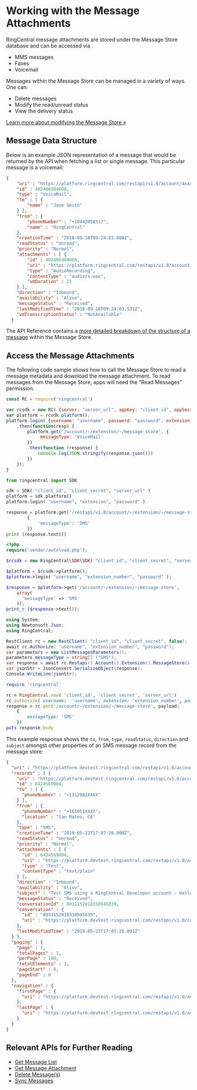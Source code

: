 # Working with the Message Attachments

RingCentral message attachments are stored under the Message Store database and can be accessed via .

* MMS messages
* Faxes
* Voicemail

Messages within the Message Store can be managed in a variety of ways. One can:

* Delete messages
* Modify the read/unread status
* View the delivery status

[Learn more about modifying the Message Store &raquo;](../message-histories)

## Message Data Structure

Below is an example JSON representation of a message that would be returned by the API when fetching a list or single message. This particular message is a voicemail:

```json hl_lines="15 16 17 18 19 20 21",linenums="1"
{
    "uri" : "https://platform.ringcentral.com/restapi/v1.0/account/4xxx8/extension/4xxx8/message-store/4xxx8",
    "id" : 402406984008,
    "type" : "VoiceMail",
    "to" : [ {
        "name" : "Jane Smith"
    } ],
    "from" : {
        "phoneNumber" : "+18442058517",
        "name" : "RingCentral"
    },
    "creationTime" : "2018-09-18T09:24:03.000Z",
    "readStatus" : "Unread",
    "priority" : "Normal",
    "attachments" : [ {
        "id" : 402406984008,
        "uri" : "https://platform.ringcentral.com/restapi/v1.0/account/4xxx8/extension/4xxx8/message-store/4xxx8/content/4xxx8",
        "type" : "AudioRecording",
        "contentType" : "audio/x-wav",
        "vmDuration" : 25
    } ],
    "direction" : "Inbound",
    "availability" : "Alive",
    "messageStatus" : "Received",
    "lastModifiedTime" : "2018-09-18T09:24:03.531Z",
    "vmTranscriptionStatus" : "NotAvailable"
  }
```

The API Reference contains a [more detailed breakdown of the structure of a message](https://developers.ringcentral.com/api-reference#SMS-and-MMS-listMessages) within the Message Store.

## Access the Message Attachments

The following code sample shows how to call the Message Store to read a message metadata and download the message attachment. To read messages from the Message Store, apps will need the "Read Messages" permission.

```javascript tab="Node JS"
const RC = require('ringcentral')

var rcsdk = new RC( {server: "server_url", appKey: "client_id", appSecret: "client_secret"} );
var platform = rcsdk.platform();
platform.login( {username: "username", password: "password", extension: "extension_number"} )
    .then(function(resp) {
        platform.get('/account/~/extension/~/message-store', {
             messageType: 'VoiceMail'
        })
        .then(function (response) {
            console.log(JSON.stringify(response.json()))
        })
    });
}
```

```python tab="Python"
from ringcentral import SDK

sdk = SDK( "client_id", "client_secret", "server_url" )
platform = sdk.platform()
platform.login( "username", "extension", "password" )

response = platform.get('/restapi/v1.0/account/~/extension/~/message-store',
        {
            'messageType': 'SMS'
        })
print (response.text())
```

```php tab="PHP"
<?php
require('vendor/autoload.php');

$rcsdk = new RingCentral\SDK\SDK( "client_id", "client_secret", "server_url" );

$platform = $rcsdk->platform();
$platform->login( "username", "extension_number", "password" );

$response = $platform->get('/account/~/extension/~/message-store',
    array(
      'messageType' => 'SMS'
    ));
print_r ($response->text());
```

```c# tab="C#"
using System;
using Newtonsoft.Json;
using RingCentral;

RestClient rc = new RestClient( "client_id", "client_secret", false);
await rc.Authorize( "username", "extension_number", "password");
var parameters = new ListMessagesParameters();
parameters.messageType = string[] ("SMS");
var response = await rc.Restapi().Account().Extension().MessageStore().List(parameters);
var jsonStr = JsonConvert.SerializeObject(response);
Console.WriteLine(jsonStr);
```

```ruby tab="Ruby"
require 'ringcentral'

rc = RingCentral.new( 'client_id', 'client_secret', 'server_url')
rc.authorize( username:  'username', extension: 'extension_number', password:  'password')
response = rc.get('/account/~/extension/~/message-store', payload:
    {
        messageType: 'SMS'
    })
puts response.body
```

This example response shows the `to`, `from`, `type`, `readStatus`, `direction` and `subject` amongst other properties of an SMS message record from the message store:

```json hl_lines="6 7 8 9 10 11 12 13 15 23 25",linenums="1"
{
  "uri" : "https://platform.devtest.ringcentral.com/restapi/v1.0/account/17800xxxx/extension/17800xxxx/message-store?messageType=SMS&availability=Alive&dateFrom=2019-05-21T17:54:00.000Z&page=1&perPage=100",
  "records" : [ {
    "uri" : "https://platform.devtest.ringcentral.com/restapi/v1.0/account/17800xxxx/extension/17800xxxx/message-store/6424569004",
    "id" : 6424569004,
    "to" : [ {
      "phoneNumber" : "+1312982XXXX"
    } ],
    "from" : {
      "phoneNumber" : "+165051XXXX",
      "location" : "San Mateo, CA"
    },
    "type" : "SMS",
    "creationTime" : "2019-05-22T17:07:28.000Z",
    "readStatus" : "Unread",
    "priority" : "Normal",
    "attachments" : [ {
      "id" : 6424569004,
      "uri" : "https://platform.devtest.ringcentral.com/restapi/v1.0/account/17800xxxx/extension/17800xxxx/message-store/6424569004/content/6424569004",
      "type" : "Text",
      "contentType" : "text/plain"
    } ],
    "direction" : "Inbound",
    "availability" : "Alive",
    "subject" : "Test SMS using a RingCentral Developer account - Hello World",
    "messageStatus" : "Received",
    "conversationId" : 8031152018338945839,
    "conversation" : {
      "id" : "8031152018338945839",
      "uri" : "https://platform.devtest.ringcentral.com/restapi/v1.0/conversation/8031152018338945839"
    },
    "lastModifiedTime" : "2019-05-22T17:07:28.091Z"
  } ],
  "paging" : {
    "page" : 1,
    "totalPages" : 1,
    "perPage" : 100,
    "totalElements" : 1,
    "pageStart" : 0,
    "pageEnd" : 0
  },
  "navigation" : {
    "firstPage" : {
      "uri" : "https://platform.devtest.ringcentral.com/restapi/v1.0/account/17800xxxx/extension/17800xxxx/message-store?readStatus=Unread&availability=Alive&dateFrom=2019-05-21T17:54:00.000Z&page=1&perPage=100"
    },
    "lastPage" : {
      "uri" : "https://platform.devtest.ringcentral.com/restapi/v1.0/account/17800xxxx/extension/17800xxxx/message-store?readStatus=Unread&availability=Alive&dateFrom=2019-05-21T17:54:00.000Z&page=1&perPage=100"
    }
  }
}
```

## Relevant APIs for Further Reading

* [Get Message List](https://developers.ringcentral.com/api-reference#SMS-and-MMS-listMessages)
* [Get Message Attachment](https://developers.ringcentral.com/api-reference#SMS-and-MMS-getMessageAttachmentById)
* [Delete Message(s)](https://developers.ringcentral.com/api-reference#SMS-and-MMS-deleteMessage)
* [Sync Messages](https://developers.ringcentral.com/api-reference#SMS-and-MMS-syncMessages)
